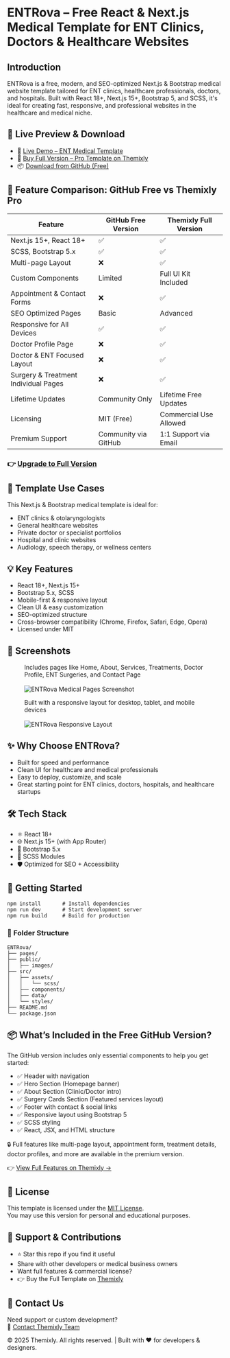 <!DOCTYPE html>
<html lang="en">
<head>
  <meta charset="UTF-8" />
  <meta name="viewport" content="width=device-width, initial-scale=1.0"/>
  <meta name="description" content="ENTRova is a free, modern, and SEO-optimized React & Next.js template tailored for ENT clinics, doctors, and medical websites. Built with React 18+, Next.js 15+, Bootstrap 5 & SCSS." />
  <meta name="keywords" content="ENT Clinic Template, React Medical Template, Next.js Healthcare Template, Bootstrap Medical UI, Free Medical Template" />
  <meta name="author" content="Themixly Web" />
  <link rel="canonical" href="https://github.com/themixlyweb/nextjs-medical-website-template" />
</head>
<body>

<h1>ENTRova – Free React & Next.js Medical Template for ENT Clinics, Doctors & Healthcare Websites</h1>

<h2>Introduction</h2>
<p>ENTRova is a free, modern, and SEO-optimized Next.js & Bootstrap medical website template tailored for ENT clinics, healthcare professionals, doctors, and hospitals. Built with React 18+, Next.js 15+, Bootstrap 5, and SCSS, it's ideal for creating fast, responsive, and professional websites in the healthcare and medical niche.</p>

<h2>🔗 Live Preview & Download</h2>
<ul>
  <li>🚀 <a href="https://themixly.com/preview/61/ent-clinic-react-nextjs-template/" target="_blank"> Live Demo – ENT Medical Template</a></li>
  <li>🛒 <a href="https://themixly.com/themes/ent-clinic-react-nextjs-template/" target="_blank"> Buy Full Version – Pro Template on Themixly</a></li>
  <li>📦 <a href="https://github.com/themixlyweb/nextjs-medical-website-template" target="_blank"> Download from GitHub (Free)</a></li>
</ul>

<h2>🧩 Feature Comparison: GitHub Free vs Themixly Pro</h2>
<table>
  <thead>
    <tr><th>Feature</th><th>GitHub Free Version</th><th>Themixly Full Version</th></tr>
  </thead>
  <tbody>
    <tr><td>Next.js 15+, React 18+</td><td>✅</td><td>✅</td></tr>
    <tr><td>SCSS, Bootstrap 5.x</td><td>✅</td><td>✅</td></tr>
    <tr><td>Multi-page Layout</td><td>❌</td><td>✅</td></tr>
    <tr><td>Custom Components</td><td>Limited</td><td>Full UI Kit Included</td></tr>
    <tr><td>Appointment & Contact Forms</td><td>❌</td><td>✅</td></tr>
    <tr><td>SEO Optimized Pages</td><td>Basic</td><td>Advanced</td></tr>
    <tr><td>Responsive for All Devices</td><td>✅</td><td>✅</td></tr>
    <tr><td>Doctor Profile Page</td><td>❌</td><td>✅</td></tr>
    <tr><td>Doctor & ENT Focused Layout</td><td>❌</td><td>✅</td></tr>
    <tr><td>Surgery & Treatment Individual Pages</td><td>❌</td><td><span>✅</span></td></tr>
    <tr><td>Lifetime Updates</td><td>Community Only</td><td>Lifetime Free Updates</td></tr>
    <tr><td>Licensing</td><td>MIT (Free)</td><td>Commercial Use Allowed</td></tr>
    <tr><td>Premium Support</td><td>Community via GitHub</td><td>1:1 Support via Email</td></tr>
  </tbody>
</table>

<h3>👉 <a href="https://themixly.com/themes/ent-clinic-react-nextjs-template/" target="_blank"> Upgrade to Full Version</a></h3>

<h2>🧠 Template Use Cases</h2>
<p>This Next.js & Bootstrap medical template is ideal for:</p>
<ul>
  <li>ENT clinics & otolaryngologists</li>
  <li>General healthcare websites</li>
  <li>Private doctor or specialist portfolios</li>
  <li>Hospital and clinic websites</li>
  <li>Audiology, speech therapy, or wellness centers</li>
</ul>

<h2>💡 Key Features</h2>
<ul>
  <li>React 18+, Next.js 15+</li>
  <li>Bootstrap 5.x, SCSS</li>
  <li>Mobile-first & responsive layout</li>
  <li>Clean UI & easy customization</li>
  <li>SEO-optimized structure</li>
  <li>Cross-browser compatibility (Chrome, Firefox, Safari, Edge, Opera)</li>
  <li>Licensed under MIT</li>
</ul>

<h2>📸 Screenshots</h2>
<figure>
  <figcaption>Includes pages like Home, About, Services, Treatments, Doctor Profile, ENT Surgeries, and Contact Page</figcaption><br/>
  <img src="https://themixly.com/wp-content/uploads/2025/05/ENTRova-Product-Detail-Image2-scaled.png" alt="ENTRova Medical Pages Screenshot">
</figure>

<figure>
  <figcaption>Built with a responsive layout for desktop, tablet, and mobile devices</figcaption><br/>
  <img src="https://themixly.com/wp-content/uploads/2025/05/ENTRova-Product-Detail-Image3-scaled.png" alt="ENTRova Responsive Layout">
</figure>

<h2>✨ Why Choose ENTRova?</h2>
<ul>
  <li>Built for speed and performance</li>
  <li>Clean UI for healthcare and medical professionals</li>
  <li>Easy to deploy, customize, and scale</li>
  <li>Great starting point for ENT clinics, doctors, hospitals, and healthcare startups</li>
</ul>

<h2>🛠️ Tech Stack</h2>
<ul>
  <li>⚛️ React 18+</li>
  <li>🌐 Next.js 15+ (with App Router)</li>
  <li>🎨 Bootstrap 5.x</li>
  <li>🧩 SCSS Modules</li>
  <li>🛡️ Optimized for SEO + Accessibility</li>
</ul>

<h2>🚀 Getting Started</h2>
<pre><code>npm install       # Install dependencies
npm run dev       # Start development server
npm run build     # Build for production</code></pre>

<h3>📁 Folder Structure</h3>

<pre><code>ENTRova/
├── pages/
├── public/
│   ├── images/
├── src/
│   ├── assets/
│   │   └── scss/
│   ├── components/
│   ├── data/
│   └── styles/
├── README.md
└── package.json</code></pre>

<h2>📦 What’s Included in the Free GitHub Version?</h2>
<p>The GitHub version includes only essential components to help you get started:</p>
<ul>
  <li>✅ Header with navigation</li>
  <li>✅ Hero Section (Homepage banner)</li>
  <li>✅ About Section (Clinic/Doctor intro)</li>
  <li>✅ Surgery Cards Section (Featured services layout)</li>
  <li>✅ Footer with contact & social links</li>
  <li>✅ Responsive layout using Bootstrap 5</li>
  <li>✅ SCSS styling</li>
  <li>✅ React, JSX, and HTML structure</li>
</ul>
<p>🔒 Full features like multi-page layout, appointment form, treatment details, doctor profiles, and more are available in the premium version.</p>
<p>👉 <a href="https://themixly.com/themes/ent-clinic-react-nextjs-template/" target="_blank">View Full Features on Themixly →</a></p>

<h2>📝 License</h2>
<p>This template is licensed under the <a href="https://github.com/themixlyweb/nextjs-medical-website-template/blob/main/LICENSE" target="_blank">MIT License</a>.<br>
You may use this version for personal and educational purposes.<br>


<h2>📢 Support & Contributions</h2>
<ul>
  <li>⭐ Star this repo if you find it useful</li>
  <li>Share with other developers or medical business owners</li>
  <li>Want full features & commercial license?</li>
  <li>👉 Buy the Full Template on <a href="https://themixly.com/" target="_blank">Themixly</a></li>
</ul>

<h2>🧾 Contact Us</h2>
<p>
  Need support or custom development?<br>
  📩 <a href="https://themixly.com/contact-us/" target="_blank">Contact Themixly Team</a><br>

<footer>
  © 2025 Themixly. All rights reserved. | Built with ❤️ for developers & designers.
</footer>

</body>
</html>
